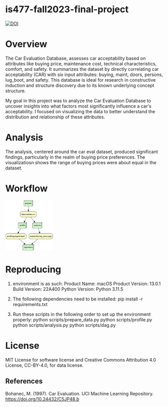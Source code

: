 # is477-fall2023-final-project
[![DOI](https://zenodo.org/badge/DOI/10.5281/zenodo.10314935.svg)](https://doi.org/10.5281/zenodo.10314935)

# Overview 

The Car Evaluation Database, assesses car acceptability based on attributes like buying price, maintenance cost, technical characteristics, comfort, and safety. It summarizes the dataset by directly correlating car acceptability (CAR) with six input attributes: buying, maint, doors, persons, lug_boot, and safety. This database is ideal for research in constructive induction and structure discovery due to its known underlying concept structure.

My goal in this project was to analyze the Car Evaluation Database to uncover insights into what factors most significantly influence a car's acceptability. I focused on visualizing the data to better understand the distribution and relationship of these attributes.

# Analysis 
The analysis, centered around the car eval dataset, produced significant findings, particularly in the realm of buying price preferences. The visualizatiosn shows the range of buying prices were about equal in the dataset.

# Workflow 

 <img src = "workflow/dag.png" width="150">


# Reproducing 
1. environment is as such:
Product Name:            macOS
Product Version:         13.0.1
Build Version:           22A400
Python Version:          Python 3.11.5

2. The following dependencies need to be installed: pip install -r requirements.txt

3. Run these scripts in the following order to set up the environment properly:
python scripts/prepare_data.py
python scripts/profile.py
python scripts/analysis.py
python scripts/dag.py

# License 
MIT License for software license and Creative Commons Attribution 4.0 License, CC-BY-4.0, for data license.


## References
Bohanec, M. (1997). Car Evaluation. UCI Machine Learning Repository. https://doi.org/10.24432/C5JP48.b 
